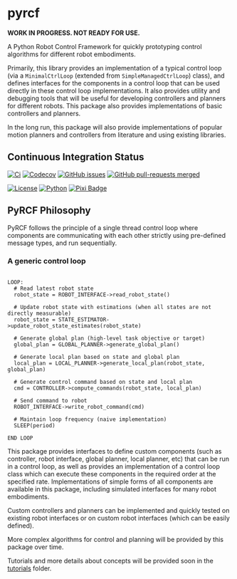 # pyrcf

**WORK IN PROGRESS. NOT READY FOR USE.**

A Python Robot Control Framework for quickly prototyping control algorithms for different robot embodiments.

Primarily, this library provides an implementation of a typical control loop (via a `MinimalCtrlLoop` (extended from `SimpleManagedCtrlLoop`) class),
and defines interfaces for the components in a control loop that can be used directly in these control loop implementations. It also provides utility and debugging tools that will be useful for developing controllers and planners for different robots. This package also provides implementations of basic
controllers and planners.

In the long run, this package will also provide implementations of popular motion planners and controllers from literature and using existing libraries.

## Continuous Integration Status

[![Ci](https://github.com/justagist/pyrcf/actions/workflows/ci.yml/badge.svg?branch=main)](https://github.com/justagist/pyrcf/actions/workflows/ci.yml?query=branch%3Amain)
[![Codecov](https://codecov.io/gh/justagist/pyrcf/branch/main/graph/badge.svg?token=Y212GW1PG6)](https://codecov.io/gh/justagist/pyrcf)
[![GitHub issues](https://img.shields.io/github/issues/justagist/pyrcf.svg)](https://github.com/justagist/pyrcf/issues/)
[![GitHub pull-requests merged](https://badgen.net/github/merged-prs/justagist/pyrcf)](https://github.com/justagist/pyrcf/pulls?q=is%3Amerged)
<!-- [![GitHub release](https://img.shields.io/github/release/justagist/pyrcf.svg)](https://github.com/justagist/pyrcf/releases/) -->
[![License](https://img.shields.io/pypi/l/bencher)](https://opensource.org/license/mit/)
[![Python](https://img.shields.io/badge/python-3.10%20%7C%203.11-blue)](https://www.python.org/downloads/)
[![Pixi Badge](https://img.shields.io/endpoint?url=https://raw.githubusercontent.com/prefix-dev/pixi/main/assets/badge/v0.json)](https://pixi.sh)

## PyRCF Philosophy

PyRCF follows the principle of a single thread control loop where components are communicating with each other strictly using pre-defined message types,
and run sequentially.

### A generic control loop

```text

LOOP:
  # Read latest robot state
  robot_state = ROBOT_INTERFACE->read_robot_state()

  # Update robot state with estimations (when all states are not directly measurable)
  robot_state = STATE_ESTIMATOR->update_robot_state_estimates(robot_state)

  # Generate global plan (high-level task objective or target)
  global_plan = GLOBAL_PLANNER->generate_global_plan()

  # Generate local plan based on state and global plan
  local_plan = LOCAL_PLANNER->generate_local_plan(robot_state, global_plan)

  # Generate control command based on state and local plan
  cmd = CONTROLLER->compute_commands(robot_state, local_plan)

  # Send command to robot
  ROBOT_INTERFACE->write_robot_command(cmd)

  # Maintain loop frequency (naive implementation)
  SLEEP(period)

END LOOP

```

This package provides interfaces to define custom components (such as controller, robot interface, global planner,
local planner, etc) that can be run in a control loop, as well as provides an implementation of a control loop
class which can execute these components in the required order at the specified rate. Implementations of simple
forms of all components are available in this package, including simulated interfaces for many robot embodiments.

Custom controllers and planners can be implemented and quickly tested on existing robot interfaces or on custom
robot interfaces (which can be easily defined).

More complex algorithms for control and planning will be provided by this package over time.

Tutorials and more details about concepts will be provided soon in the [tutorials](examples/tutorials) folder.
